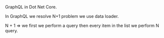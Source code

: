 GraphQL in Dot Net Core.

In GraphQL we resolve N+1 problem we use data loader.

N + 1 => we first we perform a query then every item in the list we perform N query.
